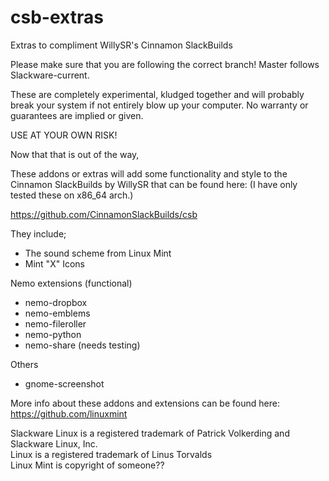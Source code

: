 # csb-extras
Extras to compliment WillySR's Cinnamon SlackBuilds

Please make sure that you are following the correct branch! Master follows Slackware-current.

These are completely experimental, kludged together and will probably break your system if not entirely blow up your computer. No warranty or guarantees are implied or given.

USE AT YOUR OWN RISK!

Now that that is out of the way,

These addons or extras will add some functionality and style to the Cinnamon SlackBuilds by WillySR that can be found here:
(I have only tested these on x86_64 arch.)

https://github.com/CinnamonSlackBuilds/csb

They include;

 * The sound scheme from Linux Mint
 * Mint "X" Icons
 
Nemo extensions (functional)

 * nemo-dropbox
 * nemo-emblems
 * nemo-fileroller
 * nemo-python
 * nemo-share (needs testing)
 
Others

 * gnome-screenshot

More info about these addons and extensions can be found here:<br>
https://github.com/linuxmint
<br>

Slackware Linux is a registered trademark of Patrick Volkerding and Slackware Linux, Inc.<br>
Linux is a registered trademark of Linus Torvalds<br>
Linux Mint is copyright of someone??
